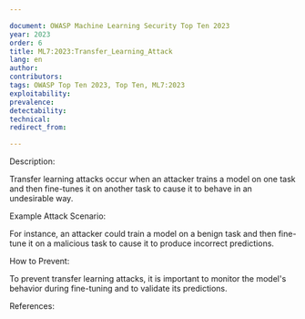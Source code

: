 ```yaml
---

document: OWASP Machine Learning Security Top Ten 2023
year: 2023
order: 6
title: ML7:2023:Transfer_Learning_Attack
lang: en
author:
contributors:
tags: OWASP Top Ten 2023, Top Ten, ML7:2023
exploitability:
prevalence:
detectability:
technical:
redirect_from:

---
```



Description:

Transfer learning attacks occur when an attacker trains a model on one
task and then fine-tunes it on another task to cause it to behave in an
undesirable way.

Example Attack Scenario:

For instance, an attacker could train a model on a benign task and then
fine-tune it on a malicious task to cause it to produce incorrect
predictions.

How to Prevent:

To prevent transfer learning attacks, it is important to monitor the
model\'s behavior during fine-tuning and to validate its predictions.

References:
